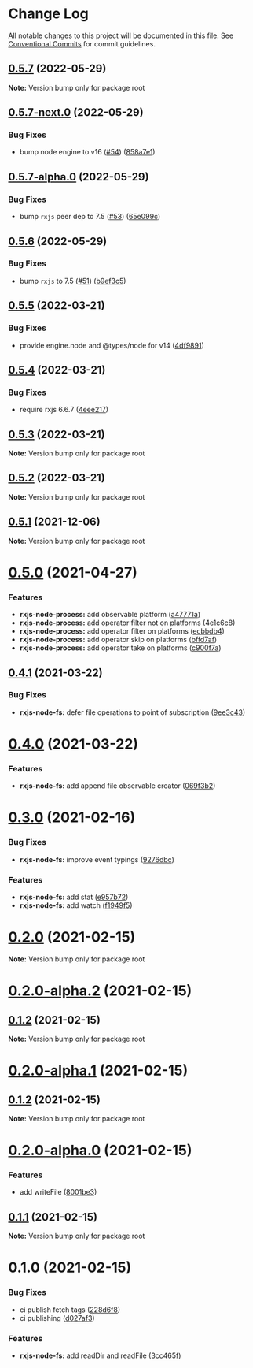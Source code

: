 # Change Log

All notable changes to this project will be documented in this file.
See [Conventional Commits](https://conventionalcommits.org) for commit guidelines.

## [0.5.7](https://github.com/ckapps/rxjs-node-js/compare/v0.5.7-next.0...v0.5.7) (2022-05-29)

**Note:** Version bump only for package root





## [0.5.7-next.0](https://github.com/ckapps/rxjs-node-js/compare/v0.5.7-alpha.0...v0.5.7-next.0) (2022-05-29)


### Bug Fixes

* bump node engine to v16 ([#54](https://github.com/ckapps/rxjs-node-js/issues/54)) ([858a7e1](https://github.com/ckapps/rxjs-node-js/commit/858a7e10551796481ecd4df2f3a82fcf7ef9ad4d))





## [0.5.7-alpha.0](https://github.com/ckapps/rxjs-node-js/compare/v0.5.6...v0.5.7-alpha.0) (2022-05-29)


### Bug Fixes

* bump `rxjs` peer dep to 7.5 ([#53](https://github.com/ckapps/rxjs-node-js/issues/53)) ([65e099c](https://github.com/ckapps/rxjs-node-js/commit/65e099ca0ac782d7170af975b0bca65ec6cfddcc))





## [0.5.6](https://github.com/ckapps/rxjs-node-js/compare/v0.5.5...v0.5.6) (2022-05-29)


### Bug Fixes

* bump `rxjs` to 7.5 ([#51](https://github.com/ckapps/rxjs-node-js/issues/51)) ([b9ef3c5](https://github.com/ckapps/rxjs-node-js/commit/b9ef3c5173e856e277643bfad0621156f3ea0b58))





## [0.5.5](https://github.com/ckapps/rxjs-node-js/compare/v0.5.4...v0.5.5) (2022-03-21)


### Bug Fixes

* provide engine.node and @types/node for v14 ([4df9891](https://github.com/ckapps/rxjs-node-js/commit/4df9891a2ad9945803fd7d475b55a4b364ef6d0b))





## [0.5.4](https://github.com/ckapps/rxjs-node-js/compare/v0.5.3...v0.5.4) (2022-03-21)


### Bug Fixes

* require rxjs 6.6.7 ([4eee217](https://github.com/ckapps/rxjs-node-js/commit/4eee217051179bbf1c80ff3c86a302e1931451c9))





## [0.5.3](https://github.com/ckapps/rxjs-node-js/compare/v0.5.2...v0.5.3) (2022-03-21)

**Note:** Version bump only for package root





## [0.5.2](https://github.com/ckapps/rxjs-node-js/compare/v0.5.1...v0.5.2) (2022-03-21)

**Note:** Version bump only for package root





## [0.5.1](https://github.com/ckapps/rxjs-node-js/compare/v0.5.0...v0.5.1) (2021-12-06)

**Note:** Version bump only for package root





# [0.5.0](https://github.com/ckapps/rxjs-node-js/compare/v0.4.1...v0.5.0) (2021-04-27)


### Features

* **rxjs-node-process:** add observable platform ([a47771a](https://github.com/ckapps/rxjs-node-js/commit/a47771aefe45ffdde62703265132960e6bcc182b))
* **rxjs-node-process:** add operator filter not on platforms ([4e1c6c8](https://github.com/ckapps/rxjs-node-js/commit/4e1c6c8ad22e27073f6dea491005c08cde4a9d37))
* **rxjs-node-process:** add operator filter on platforms ([ecbbdb4](https://github.com/ckapps/rxjs-node-js/commit/ecbbdb4ab4b2837fd1f5ba7fc50383e1fa88f826))
* **rxjs-node-process:** add operator skip on platforms ([bffd7af](https://github.com/ckapps/rxjs-node-js/commit/bffd7af7e3c607aa4ba71d6aeb4501039bcae95f))
* **rxjs-node-process:** add operator take on platforms ([c900f7a](https://github.com/ckapps/rxjs-node-js/commit/c900f7a76e955a160068af4798585049e38e043b))





## [0.4.1](https://github.com/ckapps/rxjs-node-js/compare/v0.4.0...v0.4.1) (2021-03-22)


### Bug Fixes

* **rxjs-node-fs:** defer file operations to point of subscription ([9ee3c43](https://github.com/ckapps/rxjs-node-js/commit/9ee3c43277decd3cf7eed00ae2b30b508b6d1c69))





# [0.4.0](https://github.com/ckapps/rxjs-node-js/compare/v0.3.0...v0.4.0) (2021-03-22)


### Features

* **rxjs-node-fs:** add append file observable creator ([069f3b2](https://github.com/ckapps/rxjs-node-js/commit/069f3b2a42c3dca602853b455d0d7f59dcfced72))





# [0.3.0](https://github.com/ckapps/rxjs-node-js/compare/v0.2.0...v0.3.0) (2021-02-16)


### Bug Fixes

* **rxjs-node-fs:** improve event typings ([9276dbc](https://github.com/ckapps/rxjs-node-js/commit/9276dbce29b27768d3d2423fdb0a66b8cc83e7fc))


### Features

* **rxjs-node-fs:** add stat ([e957b72](https://github.com/ckapps/rxjs-node-js/commit/e957b72dbbbbc077168f41de589062d45cc67e62))
* **rxjs-node-fs:** add watch ([f1949f5](https://github.com/ckapps/rxjs-node-js/commit/f1949f566f4e53a7d431377294dd3396fb01522a))





# [0.2.0](https://github.com/ckapps/rxjs-node-js/compare/v0.2.0-alpha.2...v0.2.0) (2021-02-15)

**Note:** Version bump only for package root





# [0.2.0-alpha.2](https://github.com/ckapps/rxjs-node-js/compare/v0.2.0-alpha.1...v0.2.0-alpha.2) (2021-02-15)



## [0.1.2](https://github.com/ckapps/rxjs-node-js/compare/v0.1.1...v0.1.2) (2021-02-15)

**Note:** Version bump only for package root





# [0.2.0-alpha.1](https://github.com/ckapps/rxjs-node-js/compare/v0.2.0-alpha.0...v0.2.0-alpha.1) (2021-02-15)

## [0.1.2](https://github.com/ckapps/rxjs-node-js/compare/v0.1.1...v0.1.2) (2021-02-15)

**Note:** Version bump only for package root

# [0.2.0-alpha.0](https://github.com/ckapps/rxjs-node-js/compare/v0.1.1...v0.2.0-alpha.0) (2021-02-15)

### Features

- add writeFile ([8001be3](https://github.com/ckapps/rxjs-node-js/commit/8001be3d064071cbb64b8d5757218041ed2633bd))

## [0.1.1](https://github.com/ckapps/rxjs-node-js/compare/v0.1.0...v0.1.1) (2021-02-15)

**Note:** Version bump only for package root

# 0.1.0 (2021-02-15)

### Bug Fixes

- ci publish fetch tags ([228d6f8](https://github.com/ckapps/rxjs-node-js/commit/228d6f85a0e0613a132db7277cd596ff883bc766))
- ci publishing ([d027af3](https://github.com/ckapps/rxjs-node-js/commit/d027af3b38df5383614a419a06eaca0e144e0c4f))

### Features

- **rxjs-node-fs:** add readDir and readFile ([3cc465f](https://github.com/ckapps/rxjs-node-js/commit/3cc465fb7216f8c8c8ddcf27d4e71e1c744de05f))
